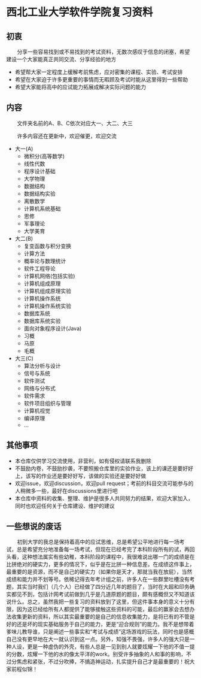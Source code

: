 # 西北工业大学软件学院复习资料

## 初衷
&ensp; &ensp; &ensp;分享一些容易找到或不易找到的考试资料，无数次感叹于信息的闭塞，希望建设一个大家能真正共同交流、分享经验的地方
+ 希望帮大家一定程度上缓解考前焦虑，应对密集的课程、实验、考试安排
+ 希望在大家迫于许多更重要的事情而无暇顾及考试时能从这里得到一些帮助
+ 希望大家能将高中的应试能力拓展成解决实际问题的能力

## 内容
&ensp; &ensp; &ensp;文件夹名前的A、B、C依次对应大一、大二、大三
<div>
          
&ensp; &ensp; &ensp;许多内容还在更新中，欢迎催更，欢迎交流
</div> 

+ 大一(A)
  * 微积分(高等数学)
  * 线性代数
  * 程序设计基础
  * 大学物理
  * 数据结构
  * 数据结构实验
  * 离散数学
  * 计算机系统基础
  * 思修
  * 军事理论
  * 大学美育
+ 大二(B)
  * 复变函数与积分变换
  * 计算方法
  * 概率论与数理统计
  * 软件工程导论
  * 计算机网络(包括实验)
  * 计算机组成原理
  * 计算机组成原理实验
  * 计算机操作系统
  * 计算机操作系统实验
  * 数据库系统
  * 数据库系统实验
  * 面向对象程序设计(Java)
  * 习概
  * 马原
  * 毛概
+ 大三(C)
  * 算法分析与设计
  * 信号与系统
  * 软件测试
  * 网络与分布式
  * 软件需求
  * 软件项目组织与管理
  * 计算机视觉
  * 编译原理
  * ...
      
## 其他事项
+ 本仓库仅供学习交流使用，非营利，如有侵权请联系我删除
+ 不鼓励内卷，不鼓励抄袭，不要照搬仓库里的实验作业，该上的课还是要好好上，该写的作业还是要好好写，该做的实验还是要好好做
+ 欢迎issue，欢迎discussion，欢迎pull request；考前的科目交流可能参与的人稍微多一些，最好在discussions里进行吧
+ 本仓库中资料的收集、整理、维护是很多人共同努力的结果，欢迎大家加入，同时也欢迎任何关于仓库建设、维护的建议

## 一些想说的废话
&ensp; &ensp; &ensp;初到大学的我总是保持着高中的应试思维，总是希望公平地进行每一场考试，总是希望充分地准备每一场考试，但现在已经考完了本科阶段所有的试，再回头看，这种想法属实有些幼稚，本科阶段的课程中，我很难说出哪一门的成绩是在比拼绝对的硬实力，更多的情况下，似乎是在比拼一种信息差。在成绩这件事上，最重要的是资源，而不是自己的硬实力（如果你是天才，那就当我在放屁），当然成绩和能力并不划等号。依稀记得去年考计组之前，许多人在一些群里吐槽没有考题，其实当时我们（几个人）已经做了四分近几年的题目了，当时在大超和印务确实都见不到，包括计网考试前做到几乎是几道原题的题目，颇有感概但又不知道该说什么。总之，虽然我把一些复习的资料放到了这里，但这件事本身的意义十分有限，因为这已经给所有人都提供了能够接触这些资料的可能，最后的赢家会去想办法收集更新的资料，所以其实最重要的是自己的信息收集能力，是将已有的不管是好的还是坏的现实基础服务于自己的能力，更是“迎合规则”的能力。我不是想带着爹味儿教导谁，只是阐述一些事实和“考试与成绩”这场游戏的玩法，同时也是感概自己没有更早地在大一就认识到这一点。另外，知强不畏强，许多人的强大只是一种人设，更是一种虚伪的外壳，有些人总是一见到别人就要炫耀一下他的不值一提的分数，炫耀一下他的水的像太平洋的work。别受许多抽象的人和事的影响，不过分焦虑和紧张，不过分吹捧，不搞造神运动，扎实提升自己才是最重要的！祝大家前程似锦！
